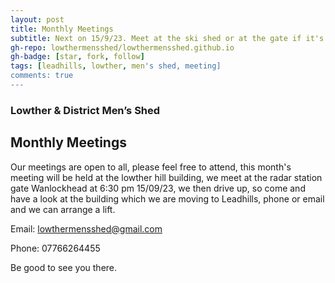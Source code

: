 ```yaml
---
layout: post
title: Monthly Meetings
subtitle: Next on 15/9/23. Meet at the ski shed or at the gate if it's still locked
gh-repo: lowthermensshed/lowthermensshed.github.io
gh-badge: [star, fork, follow]
tags: [leadhills, lowther, men's shed, meeting]
comments: true
---
```

### Lowther & District Men’s Shed

## Monthly Meetings 

Our meetings are open to all, please feel free to attend, this month's meeting will be held at the lowther hill building, we meet at the radar station gate Wanlockhead at 6:30 pm 15/09/23, we then drive up, so come and have a look at the building which we are moving to Leadhills, phone or email and we can arrange a lift. 

Email: lowthermensshed@gmail.com 

Phone: 07766264455 

Be good to see you there.  